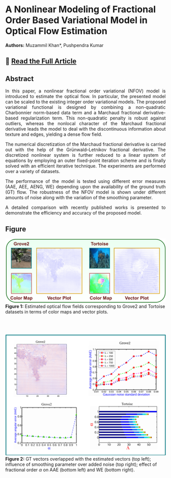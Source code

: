 # A Nonlinear Modeling of Fractional Order Based Variational Model in Optical Flow Estimation

**Authors:** Muzammil Khan\*, Pushpendra Kumar  

## 📄 [Read the Full Article](https://www.sciencedirect.com/science/article/pii/S0030402622004958)

## Abstract  
<p align="justify">
In this paper, a nonlinear fractional order variational (NFOV) model is introduced to estimate  
the optical flow. In particular, the presented model can be scaled to the existing integer  
order variational models. The proposed variational functional is designed by combining a  
non-quadratic Charbonnier norm-based data term and a Marchaud fractional derivative-based  
regularization term. This non-quadratic penalty is robust against outliers, whereas the nonlocal  
character of the Marchaud fractional derivative leads the model to deal with the discontinuous  
information about texture and edges, yielding a dense flow field.
</p>
<p align="justify">
The numerical discretization of the Marchaud fractional derivative is carried out with the help of  
the Grünwald–Letnikov fractional derivative. The discretized nonlinear system is further reduced  
to a linear system of equations by employing an outer fixed-point iteration scheme and is finally  
solved with an efficient iterative technique. The experiments are performed over a variety of datasets.  
</p>
<p align="justify">
The performance of the model is tested using different error measures (AAE, AEE, AENG, WE)  
depending upon the availability of the ground truth (GT) flow. The robustness of the NFOV model  
is shown under different amounts of noise along with the variation of the smoothing parameter.  
</p>
<p align="justify">
A detailed comparison with recently published works is presented to demonstrate the efficiency  
and accuracy of the proposed model.
</p>

## Figure  
![Figure 1](figures/fig01.png)
**Figure 1:** Estimated optical flow fields corresponding to Grove2 and Tortoise datasets in terms of color maps and vector plots.

<br><br>

![Figure 2](figures/fig02.png)
**Figure 2:** GT vectors overlapped with the estimated vectors (top left); influence of smoothing parameter over added noise (top right); effect of fractional order $\alpha$ on AAE (bottom left) and WE (bottom right).
